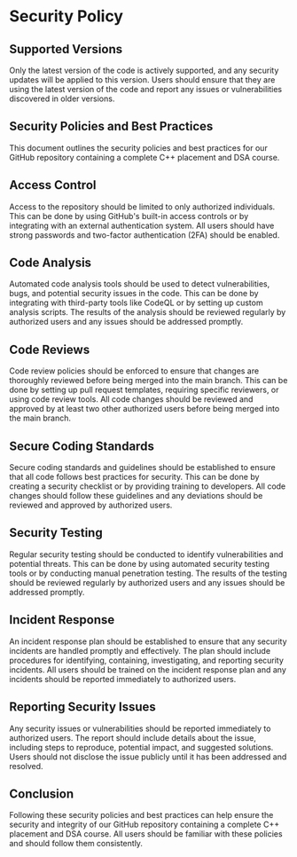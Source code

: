 # Security Policy

## Supported Versions
Only the latest version of the code is actively supported, and any security updates will be applied to this version. Users should ensure that they are using the latest version of the code and report any issues or vulnerabilities discovered in older versions.

## Security Policies and Best Practices
This document outlines the security policies and best practices for our GitHub repository containing a complete C++ placement and DSA course.

## Access Control
Access to the repository should be limited to only authorized individuals. This can be done by using GitHub's built-in access controls or by integrating with an external authentication system. All users should have strong passwords and two-factor authentication (2FA) should be enabled.

## Code Analysis
Automated code analysis tools should be used to detect vulnerabilities, bugs, and potential security issues in the code. This can be done by integrating with third-party tools like CodeQL or by setting up custom analysis scripts. The results of the analysis should be reviewed regularly by authorized users and any issues should be addressed promptly.

## Code Reviews
Code review policies should be enforced to ensure that changes are thoroughly reviewed before being merged into the main branch. This can be done by setting up pull request templates, requiring specific reviewers, or using code review tools. All code changes should be reviewed and approved by at least two other authorized users before being merged into the main branch.

## Secure Coding Standards
Secure coding standards and guidelines should be established to ensure that all code follows best practices for security. This can be done by creating a security checklist or by providing training to developers. All code changes should follow these guidelines and any deviations should be reviewed and approved by authorized users.

## Security Testing
Regular security testing should be conducted to identify vulnerabilities and potential threats. This can be done by using automated security testing tools or by conducting manual penetration testing. The results of the testing should be reviewed regularly by authorized users and any issues should be addressed promptly.

## Incident Response
An incident response plan should be established to ensure that any security incidents are handled promptly and effectively. The plan should include procedures for identifying, containing, investigating, and reporting security incidents. All users should be trained on the incident response plan and any incidents should be reported immediately to authorized users.

## Reporting Security Issues
Any security issues or vulnerabilities should be reported immediately to authorized users. The report should include details about the issue, including steps to reproduce, potential impact, and suggested solutions. Users should not disclose the issue publicly until it has been addressed and resolved.

## Conclusion
Following these security policies and best practices can help ensure the security and integrity of our GitHub repository containing a complete C++ placement and DSA course. All users should be familiar with these policies and should follow them consistently.



